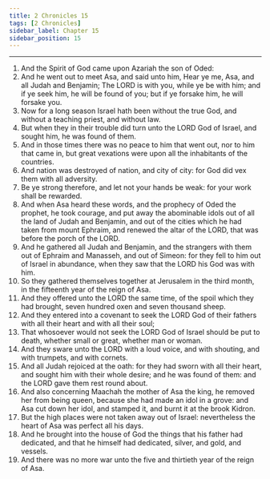 ```yaml
---
title: 2 Chronicles 15
tags: [2 Chronicles]
sidebar_label: Chapter 15
sidebar_position: 15
---
```


---
1. And the Spirit of God came upon Azariah the son of Oded:
2. And he went out to meet Asa, and said unto him, Hear ye me, Asa, and all Judah and Benjamin; The LORD is with you, while ye be with him; and if ye seek him, he will be found of you; but if ye forsake him, he will forsake you.
3. Now for a long season Israel hath been without the true God, and without a teaching priest, and without law.
4. But when they in their trouble did turn unto the LORD God of Israel, and sought him, he was found of them.
5. And in those times there was no peace to him that went out, nor to him that came in, but great vexations were upon all the inhabitants of the countries.
6. And nation was destroyed of nation, and city of city: for God did vex them with all adversity.
7. Be ye strong therefore, and let not your hands be weak: for your work shall be rewarded.
8. And when Asa heard these words, and the prophecy of Oded the prophet, he took courage, and put away the abominable idols out of all the land of Judah and Benjamin, and out of the cities which he had taken from mount Ephraim, and renewed the altar of the LORD, that was before the porch of the LORD.
9. And he gathered all Judah and Benjamin, and the strangers with them out of Ephraim and Manasseh, and out of Simeon: for they fell to him out of Israel in abundance, when they saw that the LORD his God was with him.
10. So they gathered themselves together at Jerusalem in the third month, in the fifteenth year of the reign of Asa.
11. And they offered unto the LORD the same time, of the spoil which they had brought, seven hundred oxen and seven thousand sheep.
12. And they entered into a covenant to seek the LORD God of their fathers with all their heart and with all their soul;
13. That whosoever would not seek the LORD God of Israel should be put to death, whether small or great, whether man or woman.
14. And they sware unto the LORD with a loud voice, and with shouting, and with trumpets, and with cornets.
15. And all Judah rejoiced at the oath: for they had sworn with all their heart, and sought him with their whole desire; and he was found of them: and the LORD gave them rest round about.
16. And also concerning Maachah the mother of Asa the king, he removed her from being queen, because she had made an idol in a grove: and Asa cut down her idol, and stamped it, and burnt it at the brook Kidron.
17. But the high places were not taken away out of Israel: nevertheless the heart of Asa was perfect all his days.
18. And he brought into the house of God the things that his father had dedicated, and that he himself had dedicated, silver, and gold, and vessels.
19. And there was no more war unto the five and thirtieth year of the reign of Asa.